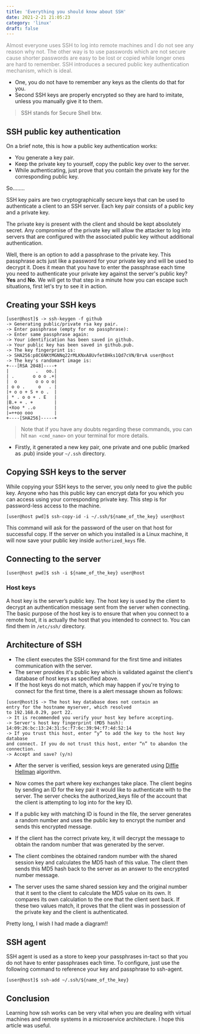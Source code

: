 ```yaml
---
title: 'Everything you should know about SSH'
date: 2021-2-21 21:05:23
category: 'linux'
draft: false
---
```


<p style="color: #8a8a8a">Almost everyone uses SSH to log into remote machines and I do not see any reason why not. The other way is to use passwords which are not secure cause shorter passwords are easy to be lost or copied while longer ones are hard to
remember. SSH introduces a secured public key authentication mechanism, which
is ideal.</p>

- One, you do not have to remember any keys as the clients do that for you.
- Second SSH keys are properly encrypted so they are hard to imitate, unless you manually give it to them.

> SSH stands for Secure Shell btw.

## SSH public key authentication

On a brief note, this is how a public key authentication works:
- You generate a key pair.
- Keep the private key to yourself, copy the public key over to the server.
- While authenticating, just prove that you contain the private key for the
corresponding public key.

So........

SSH key pairs are two cryptographically secure keys that can be used to authenticate a client to an SSH server. Each key pair consists of a public key and a private key.

The private key is present with the client and should be kept absolutely secret. Any compromise of the private key will allow the attacker to log into servers that are configured with the associated public key without additional authentication. 

Well, there is an option to add a passphrase to the private key. This passphrase acts just like a password for your private key and will be used to decrypt it. Does it mean that you have to enter the passphrase each time you need to authenticate your private key against the server's public key? **Yes** and **No**. We will get to that step in a minute how you can escape such situations, first let's try to see it in action.

## Creating your SSH keys
```
[user@host]$ -> ssh-keygen -f github
-> Generating public/private rsa key pair.
-> Enter passphrase (empty for no passphrase): 
-> Enter same passphrase again: 
-> Your identification has been saved in github.
-> Your public key has been saved in github.pub.
-> The key fingerprint is:
-> SHA256:p8C6NKtMGNNq22rMLKNxA8Uvfet8Hks1Qd7cVN/BrvA user@host
-> The key's randomart image is:
+---[RSA 2048]----+
|          .   oo.|
| .       o o o .+|
|  o       o o o o|
| o o .     o   . |
|+ o o + S + o .  |
| * . o o + . E   |
|B.+ + . +        |
|+Xoo * ..o       |
|=++oo ooo        |
+----[SHA256]-----+
```

> Note that if you have any doubts regarding these commands,
you can hit `man <cmd_name>` on your terminal for more details.

- Firstly, it generated a new key pair, one private and one public (marked as .pub) inside your `~/.ssh` directory.

## Copying SSH keys to the server
While copying your SSH keys to the server, you only need to give
the public key. Anyone who has this public key can encrypt data for you
which you can access using your corresponding private key. This step is
for password-less access to the machine.

```
[user@host pwd]$ ssh-copy-id -i ~/.ssh/${name_of_the_key} user@host
```

This command will ask for the password of the user on that host for successful
copy. If the server on which you installed is a Linux machine, it will now save your public key inside `authorized_keys` file.

## Connecting to the server
```
[user@host pwd]$ ssh -i ${name_of_the_key} user@host
```

### Host keys
A host key is the server’s public key. The host key is used by the client to decrypt an authentication message sent from the server when connecting. The basic purpose of the host key is to ensure that when you connect to a remote host, it is actually the host that you intended to
connect to.
You can find them in `/etc/ssh/` directory.

## Architecture of SSH

- The client executes the SSH command for the first time and initiates communication with the server.
- The server provides it's public key which is validated against the client's database of host keys as specified above.
- If the host keys do not match, which may happen if you're trying to connect for the first time, there is a alert message shown as follows:
```
[user@host]$ -> The host key database does not contain an
entry for the hostname myserver, which resolved
to 192.168.0.29, port 22.
-> It is recommended you verify your host key before accepting.
-> Server's host key fingerprint (MD5 hash):
14:09:26:bc:13:24:31:5c:f7:6c:39:94:f7:4d:52:14
-> If you trust this host, enter “y” to add the key to the host key database
and connect. If you do not trust this host, enter “n” to abandon the
connection.
-> Accept and save? (y/n)
```

- After the server is verified, session keys are generated using [Diffie Hellman](https://en.wikipedia.org/wiki/Diffie%E2%80%93Hellman_key_exchange) algorithm.

- Now comes the part where key exchanges take place. The client begins by sending an ID for the key pair it would like to authenticate with to the server.
The server checks the authorized_keys file of the account that the client is attempting to log into for the key ID.

- If a public key with matching ID is found in the file, the server generates a random number and uses the public key to encrypt the number and sends this encrypted message.

- If the client has the correct private key, it will decrypt the message to obtain the random number that was generated by the server.

- The client combines the obtained random number with the shared session key and calculates the MD5 hash of this value.
The client then sends this MD5 hash back to the server as an answer to the encrypted number message.

- The server uses the same shared session key and the original number that it sent to the client to calculate the MD5 value on its own. It compares its own calculation to the one that the client sent back. If these two values match, it proves that the client was in possession of the private key and the client is authenticated.

Pretty long, I wish I had made a diagram!! 

## SSH agent
SSH agent is used as a store to keep your passphrases in-tact so that you do
not have to enter passphrases each time. To configure, just use the following
command to reference your key and passphrase to ssh-agent.

```
[user@host]$ ssh-add ~/.ssh/${name_of_the_key}
```

## Conclusion
Learning how ssh works can be very vital when you are dealing with virtual machines and remote systems in a microservice architecture. I hope this article was useful.

